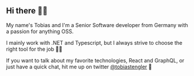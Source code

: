 ## Hi there 👋🏻

My name's Tobias and I'm a Senior Software developer from Germany with a passion for anything OSS. 

I mainly work with .NET and Typescript, but I always strive to choose the right tool for the job 💪🏻

If you want to talk about my favorite technologies, React and GraphQL, or just have a quick chat, hit me up on twitter [@tobiastengler](https://twitter.com/tobiastengler) 🚀
